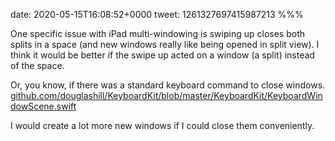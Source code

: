 date: 2020-05-15T16:08:52+0000
tweet: 1261327697415987213
%%%

One specific issue with iPad multi-windowing is swiping up closes both splits in a space (and new windows really like being opened in split view). I think it would be better if the swipe up acted on a window (a split) instead of the space.

Or, you know, if there was a standard keyboard command to close windows. [github.com/douglashill/KeyboardKit/blob/master/KeyboardKit/KeyboardWindowScene.swift](https://github.com/douglashill/KeyboardKit/blob/master/KeyboardKit/KeyboardWindowScene.swift)

I would create a lot more new windows if I could close them conveniently.
